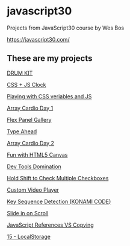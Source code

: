 # javascript30

Projects from JavaScript30 course by Wes Bos

https://javascript30.com/

## These are my projects

[DRUM KIT](https://kadirakarr.github.io/javascript30/01%20-%20JavaScript%20Drum%20Kit/index.html)

[CSS + JS Clock](https://kadirakarr.github.io/javascript30/02%20-%20CSS%20+%20JS%20Clock/index.html)

[Playing with CSS veriables and JS](https://kadirakarr.github.io/javascript30/03%20-%20Playing%20with%20CSS%20Variables%20and%20JS/index.html)

[Array Cardio Day 1](https://kadirakarr.github.io/javascript30/04%20-%20Array%20Cardio%20Day%201/index.html)

[Flex Panel Gallery](https://kadirakarr.github.io/javascript30/05%20-%20Flex%20Panel%20Gallery/index.html)

[Type Ahead](https://kadirakarr.github.io/javascript30/06%20-%20Type%20Ahead/index.html)

[Array Cardio Day 2](https://kadirakarr.github.io/javascript30/07%20-%20Array%20Cardio%20Day%202/index.html)

[Fun with HTML5 Canvas](https://kadirakarr.github.io/javascript30/08%20-%20Fun%20with%20HTML5%20Canvas/index.html)

[Dev Tools Domination](https://kadirakarr.github.io/javascript30/09%20-%20Dev%20Tools%20Domination/index.html)

[Hold Shift to Check Multiple Checkboxes](https://kadirakarr.github.io/javascript30/10%20-%20Hold%20Shift%20to%20Check%20Multiple%20Checkboxes/index.html)

[Custom Video Player](https://kadirakarr.github.io/javascript30/11%20-%20Custom%20Video%20Player/index.html)

[Key Sequence Detection (KONAMI CODE)](https://kadirakarr.github.io/javascript30/12%20-%20Key%20Sequence%20Detection%20(KONAMI%20CODE)/index.html)

[Slide in on Scroll](https://kadirakarr.github.io/javascript30/13%20-%20Slide%20in%20on%20Scroll/index.html)

[JavaScript References VS Copying](https://kadirakarr.github.io/javascript30/14%20-%20JavaScript%20References%20VS%20Copying/index.html)

[15 - LocalStorage](https://kadirakarr.github.io/javascript30/15%20-%20LocalStorage/index.html)
